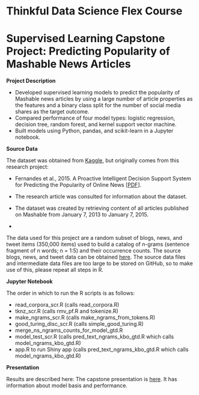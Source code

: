 # Thinkful Data Science Flex Course
# Supervised Learning Capstone Project: Predicting Popularity of Mashable News Articles

**Project Description**

- Developed supervised learning models to predict the popularity of Mashable news articles by using a large number of article properties as the features and a binary class split for the number of social media shares as the target outcome.
- Compared performance of four model types: logistic regression, decision tree, random forest, and kernel support vector machine.
-	Built models using Python, pandas, and scikit-learn in a Jupyter notebook.

**Source Data**

The dataset was obtained from [Kaggle](https://www.kaggle.com/yamqwe/predicting-number-of-shares-of-news-articles), but originally comes from this research project:
- Fernandes et al., 2015. A Proactive Intelligent Decision Support System for Predicting the Popularity of Online News [[PDF](https://github.com/JosephMartin610/thinkful_data_science_flex_capstone_news_shares/blob/main/Fernandes_et_al_2015.pdf)].
- The research article was consulted for information about the dataset.
- The dataset was created by retrieving content of all articles published on Mashable from January 7, 2013 to January 7, 2015.


- 

The data used for this project are a random subset of blogs, news, and tweet items (350,000 items) used to build a catalog of n-grams (sentence fragment of n words; n = 1:5) and their occurrence counts. The source blogs, news, and tweet data can be obtained [here](https://d396qusza40orc.cloudfront.net/dsscapstone/dataset/Coursera-SwiftKey.zip). The source data files and intermediate data files are too large to be stored on GitHub, so to make use of this, please repeat all steps in R.

**Jupyter Notebook**

The order in which to run the R scripts is as follows:
- read_corpora_scr.R (calls read_corpora.R)
- tknz_scr.R (calls rmv_pf.R and tokenize.R)
- make_ngrams_scr.R (calls make_ngrams_from_tokens.R)
- good_turing_disc_scr.R (calls simple_good_turing.R)
- merge_ns_ngrams_counts_for_model_gtd.R
- model_test_scr.R (calls pred_text_ngrams_kbo_gtd.R which calls model_ngrams_kbo_gtd.R)
- app.R to run Shiny app (calls pred_text_ngrams_kbo_gtd.R which calls model_ngrams_kbo_gtd.R)

**Presentation**

Results are described here: The capstone presentation is [here](https://htmlpreview.github.io/?https://github.com/JosephMartin610/coursera_data_science_capstone_bated_breath_word_generator/blob/main/word_generator_presentation-rpubs.html). It has information about model basis and performance.
